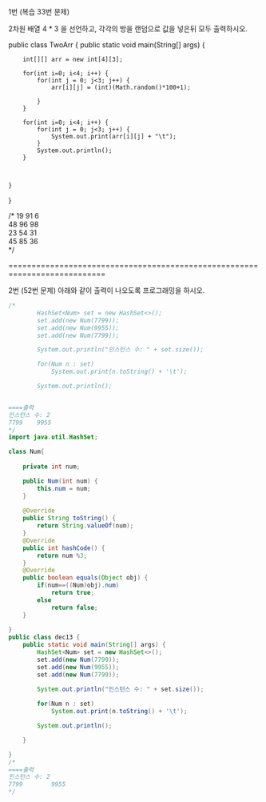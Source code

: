 1번 (복습 33번 문제)

2차원 배열 4 * 3 을 선언하고,
각각의 방을 랜덤으로 값을 넣은뒤
모두 출력하시오.


public class TwoArr {
	public static void main(String[] args) {
		
		int[][] arr = new int[4][3];
		
		for(int i=0; i<4; i++) {
			for(int j = 0; j<3; j++) {
				arr[i][j] = (int)(Math.random()*100+1);
				
			}
		}
		
		for(int i=0; i<4; i++) {
			for(int j = 0; j<3; j++) {
				System.out.print(arr[i][j] + "\t");				
			}
			System.out.println();
		}
		
		
		
	}

}

/*
19	91	6	
48	96	98	
23	54	31	
45	85	36	
*/


===========================================================================






2번 (52번 문제)
아래와 같이 출력이 나오도록 프로그래밍을 하시오.


```java
/*
        HashSet<Num> set = new HashSet<>();
        set.add(new Num(7799));
        set.add(new Num(9955));
        set.add(new Num(7799));

        System.out.println("인스턴스 수: " + set.size());

        for(Num n : set)
            System.out.print(n.toString() + '\t');

        System.out.println();


====출력
인스턴스 수: 2
7799	9955
*/
import java.util.HashSet;

class Num{
	
	private int num;

	public Num(int num) {
		this.num = num;
	}
	
	@Override
	public String toString() {
		return String.valueOf(num);
	}
	@Override
	public int hashCode() {
		return num %3;
	}
	@Override
	public boolean equals(Object obj) {
		if(num==((Num)obj).num)
			return true;
		else 
			return false;
	}
	
}
public class dec13 {
	public static void main(String[] args) {
		HashSet<Num> set = new HashSet<>();
		set.add(new Num(7799));
		set.add(new Num(9955));
		set.add(new Num(7799));
		
		System.out.println("인스턴스 수: " + set.size());

		for(Num n : set)
		    System.out.print(n.toString() + '\t');

		System.out.println();

	}

}
/*
====출력
인스턴스 수: 2
7799        9955
*/
```
